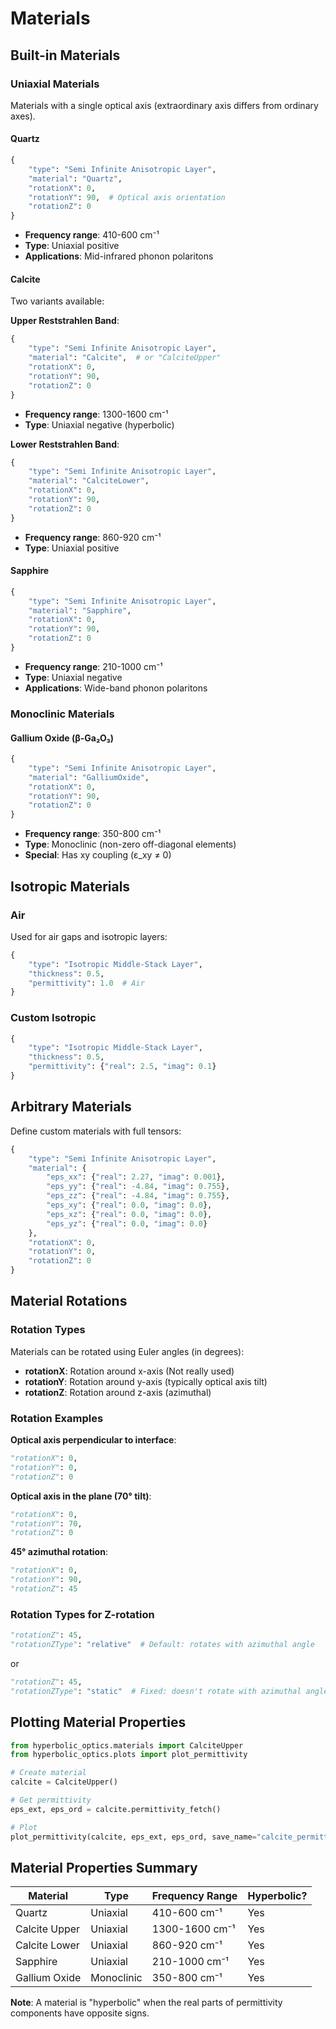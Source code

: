 # Materials

## Built-in Materials

### Uniaxial Materials

Materials with a single optical axis (extraordinary axis differs from ordinary axes).

#### Quartz

```python
{
    "type": "Semi Infinite Anisotropic Layer",
    "material": "Quartz",
    "rotationX": 0,
    "rotationY": 90,  # Optical axis orientation
    "rotationZ": 0
}
```

- **Frequency range**: 410-600 cm⁻¹
- **Type**: Uniaxial positive
- **Applications**: Mid-infrared phonon polaritons

#### Calcite

Two variants available:

**Upper Reststrahlen Band**:
```python
{
    "type": "Semi Infinite Anisotropic Layer",
    "material": "Calcite",  # or "CalciteUpper"
    "rotationX": 0,
    "rotationY": 90,
    "rotationZ": 0
}
```

- **Frequency range**: 1300-1600 cm⁻¹
- **Type**: Uniaxial negative (hyperbolic)

**Lower Reststrahlen Band**:
```python
{
    "type": "Semi Infinite Anisotropic Layer",
    "material": "CalciteLower",
    "rotationX": 0,
    "rotationY": 90,
    "rotationZ": 0
}
```

- **Frequency range**: 860-920 cm⁻¹
- **Type**: Uniaxial positive

#### Sapphire

```python
{
    "type": "Semi Infinite Anisotropic Layer",
    "material": "Sapphire",
    "rotationX": 0,
    "rotationY": 90,
    "rotationZ": 0
}
```

- **Frequency range**: 210-1000 cm⁻¹
- **Type**: Uniaxial negative
- **Applications**: Wide-band phonon polaritons

### Monoclinic Materials

#### Gallium Oxide (β-Ga₂O₃)

```python
{
    "type": "Semi Infinite Anisotropic Layer",
    "material": "GalliumOxide",
    "rotationX": 0,
    "rotationY": 90,
    "rotationZ": 0
}
```

- **Frequency range**: 350-800 cm⁻¹
- **Type**: Monoclinic (non-zero off-diagonal elements)
- **Special**: Has xy coupling (ε_xy ≠ 0)

## Isotropic Materials

### Air

Used for air gaps and isotropic layers:

```python
{
    "type": "Isotropic Middle-Stack Layer",
    "thickness": 0.5,
    "permittivity": 1.0  # Air
}
```

### Custom Isotropic

```python
{
    "type": "Isotropic Middle-Stack Layer",
    "thickness": 0.5,
    "permittivity": {"real": 2.5, "imag": 0.1}
}
```

## Arbitrary Materials

Define custom materials with full tensors:

```python
{
    "type": "Semi Infinite Anisotropic Layer",
    "material": {
        "eps_xx": {"real": 2.27, "imag": 0.001},
        "eps_yy": {"real": -4.84, "imag": 0.755},
        "eps_zz": {"real": -4.84, "imag": 0.755},
        "eps_xy": {"real": 0.0, "imag": 0.0},
        "eps_xz": {"real": 0.0, "imag": 0.0},
        "eps_yz": {"real": 0.0, "imag": 0.0}
    },
    "rotationX": 0,
    "rotationY": 0,
    "rotationZ": 0
}
```

## Material Rotations

### Rotation Types

Materials can be rotated using Euler angles (in degrees):

- **rotationX**: Rotation around x-axis (Not really used)
- **rotationY**: Rotation around y-axis (typically optical axis tilt)
- **rotationZ**: Rotation around z-axis (azimuthal)

### Rotation Examples

**Optical axis perpendicular to interface**:
```python
"rotationX": 0,
"rotationY": 0,
"rotationZ": 0
```

**Optical axis in the plane (70° tilt)**:
```python
"rotationX": 0,
"rotationY": 70,
"rotationZ": 0
```

**45° azimuthal rotation**:
```python
"rotationX": 0,
"rotationY": 90,
"rotationZ": 45
```

### Rotation Types for Z-rotation

```python
"rotationZ": 45,
"rotationZType": "relative"  # Default: rotates with azimuthal angle
```

or

```python
"rotationZ": 45,
"rotationZType": "static"  # Fixed: doesn't rotate with azimuthal angle
```

## Plotting Material Properties

```python
from hyperbolic_optics.materials import CalciteUpper
from hyperbolic_optics.plots import plot_permittivity

# Create material
calcite = CalciteUpper()

# Get permittivity
eps_ext, eps_ord = calcite.permittivity_fetch()

# Plot
plot_permittivity(calcite, eps_ext, eps_ord, save_name="calcite_permittivity")
```

## Material Properties Summary

| Material | Type | Frequency Range | Hyperbolic? |
|----------|------|-----------------|-------------|
| Quartz | Uniaxial | 410-600 cm⁻¹ | Yes |
| Calcite Upper | Uniaxial | 1300-1600 cm⁻¹ | Yes |
| Calcite Lower | Uniaxial | 860-920 cm⁻¹ | Yes |
| Sapphire | Uniaxial | 210-1000 cm⁻¹ | Yes |
| Gallium Oxide | Monoclinic | 350-800 cm⁻¹ | Yes |

**Note**: A material is "hyperbolic" when the real parts of permittivity components have opposite signs.